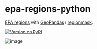 # epa-regions-python

[EPA regions](https://www.epa.gov/aboutepa/regional-and-geographic-offices) with [GeoPandas](https://geopandas.org) / [regionmask](https://regionmask.readthedocs.io).

[![Version on PyPI](https://img.shields.io/pypi/v/epa-regions.svg)](https://pypi.org/project/epa-regions/)

![image](https://github.com/zmoon/epa-regions-python/assets/15079414/003d3c54-bb78-4d44-9c78-5717a935dd41)
